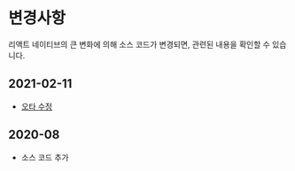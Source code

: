 # 변경사항

리액트 네이티브의 큰 변화에 의해 소스 코드가 변경되면, 관련된 내용을 확인할 수 있습니다.

## 2021-02-11

- [오타 수정](https://github.com/Alchemist85K/my-first-react-native/blob/main/chapter04/CHANGELOG.md#2021-02-11)

## 2020-08

- 소스 코드 추가
